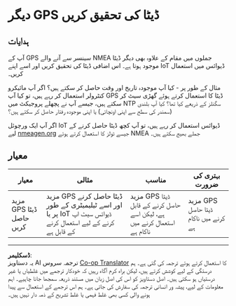 <!--
CO_OP_TRANSLATOR_METADATA:
{
  "original_hash": "bded364fc06ce37d7a76aed3be1ba73a",
  "translation_date": "2025-08-27T00:49:15+00:00",
  "source_file": "3-transport/lessons/1-location-tracking/assignment.md",
  "language_code": "ur"
}
-->
# دیگر GPS ڈیٹا کی تحقیق کریں

## ہدایات

آپ کے GPS سینسر سے آنے والے NMEA جملوں میں مقام کے علاوہ بھی دیگر ڈیٹا موجود ہوتا ہے۔ اس اضافی ڈیٹا کی تحقیق کریں اور اسے اپنے IoT ڈیوائس میں استعمال کریں۔

مثال کے طور پر - کیا آپ موجودہ تاریخ اور وقت حاصل کر سکتے ہیں؟ اگر آپ مائیکرو کنٹرولر استعمال کر رہے ہیں، تو کیا آپ GPS ڈیٹا کا استعمال کرتے ہوئے گھڑی سیٹ کر سکتے ہیں، جیسے آپ نے پچھلے پروجیکٹ میں NTP سگنلز کے ذریعے کیا تھا؟ کیا آپ بلندی (سمندر کی سطح سے اپنی اونچائی) یا اپنی موجودہ رفتار حاصل کر سکتے ہیں؟

اگر آپ ایک ورچوئل IoT ڈیوائس استعمال کر رہے ہیں، تو آپ کچھ ڈیٹا حاصل کرنے کے لیے [nmeagen.org](https://www.nmeagen.org) جیسے ٹولز کا استعمال کرتے ہوئے NMEA جملے بھیج سکتے ہیں۔

## معیار

| معیار | مثالی | مناسب | بہتری کی ضرورت |
| ------ | ------ | ------ | --------------- |
| مزید GPS ڈیٹا حاصل کریں | مزید GPS ڈیٹا حاصل کرنے اور اسے ٹیلیمیٹری کے طور پر یا IoT ڈیوائس سیٹ اپ کرنے کے لیے استعمال کرنے کے قابل ہے | مزید GPS ڈیٹا حاصل کرنے کے قابل ہے، لیکن اسے استعمال کرنے میں ناکام ہے | مزید GPS ڈیٹا حاصل کرنے میں ناکام ہے |

---

**ڈسکلیمر**:  
یہ دستاویز AI ترجمہ سروس [Co-op Translator](https://github.com/Azure/co-op-translator) کا استعمال کرتے ہوئے ترجمہ کی گئی ہے۔ ہم درستگی کے لیے کوشش کرتے ہیں، لیکن براہ کرم آگاہ رہیں کہ خودکار ترجمے میں غلطیاں یا غیر درستیاں ہو سکتی ہیں۔ اصل دستاویز کو اس کی اصل زبان میں مستند ذریعہ سمجھا جانا چاہیے۔ اہم معلومات کے لیے، پیشہ ور انسانی ترجمہ کی سفارش کی جاتی ہے۔ ہم اس ترجمے کے استعمال سے پیدا ہونے والی کسی بھی غلط فہمی یا غلط تشریح کے ذمہ دار نہیں ہیں۔